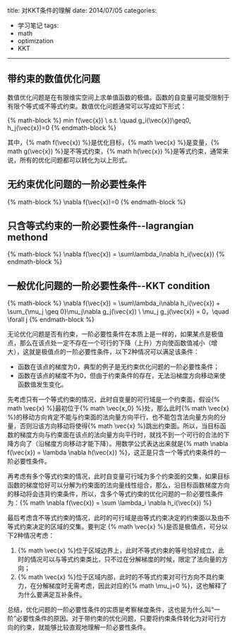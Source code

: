 title: 对KKT条件的理解
date: 2014/07/05
categories:
- 学习笔记
tags: 
- math
- optimization
- KKT
---

## 带约束的数值优化问题

数值优化问题是在有限维实空间上求单值函数的极值。函数的自变量可能受限制于有限个等式或不等式约束。数值优化问题通常可以写成如下形式：

{% math-block %}
min f(\vec{x}) \\
s.t. \quad g_i(\vec{x})\geq0, h_j(\vec{x})=0
{% endmath-block %}

其中，{% math f(\vec{x}) %}是优化目标，{% math \vec{x} %}是变量，{% math g(\vec{x}) %}是不等式约束，{% math h(\vec{x}) %}是等式约束，通常来说，所有的优化问题都可以转化为以上形式。

## 无约束优化问题的一阶必要性条件

{% math-block %}
\nabla f(\vec{x})=0
{% endmath-block %}


## 只含等式约束的一阶必要性条件--lagrangian methond

{% math-block %}
\nabla f(\vec{x}) = \sum\lambda_i\nabla h_i(\vec{x})
{% endmath-block %}

## 一般优化问题的一阶必要性条件--KKT condition

{% math-block %}
\nabla f(\vec{x}) = \sum\lambda_i\nabla h_i(\vec{x}) + \sum_{\mu_j \geq 0}\mu_j\nabla g_j(\vec{x}) \\
\mu_j g_j(\vec{x}) = 0，\quad \forall j
{% endmath-block %}


无论优化问题是否有约束，一阶必要性条件在本质上是一样的，如果某点是极值点，那么在该点处一定不存在一个可行的下降（上升）方向使函数值减小（增大），这就是极值点的一阶必要性条件，以下2种情况可以满足该条件：

* 函数在该点的梯度为0，典型的例子是无约束优化问题的一阶必要性条件；
* 函数在该点的梯度不为0，但由于约束条件的存在，无法沿梯度方向移动来使函数值发生变化。

先考虑只有一个等式约束的情况，此时自变量的可行域是一个约束面，假设{% math \vec{x} %}最初位于{% math \vec{x_0} %}处，那么此时{% math \vec{x} %}的移动方向肯定不能与约束面的法向量方向平行，也不能包含法向量方向的分量，否则沿该方向移动将使得{% math \vec{x} %}跳出约束面。所以，当目标函数的梯度方向与约束面在该点的法向量方向平行时，就找不到一个可行的合法的下降方向了（沿梯度方向移动才能下降）。用数学公式表达出来就是{% math \nabla f(\vec{x}) = \lambda \nabla h(\vec{x}) %}，这正是只含一个等式约束条件的一阶必要性条件。

再考虑有多个等式约束的情况，此时自变量可行域为多个约束面的交集，如果目标函数的梯度恰好可以分解为约束面的法向量线性组合，那么，沿目标函数梯度方向的移动将会违背约束条件，所以，含多个等式约束的优化问题的一阶必要性条件为：{% math \nabla f(\vec{x}) = \sum \lambda_i \nabla h_i(\vec{x}) %}

最后考虑含不等式约束的情况，此时的可行域是由等式约束决定的约束面以及由不等式约束决定的区域的交集。要判定 {% math \vec{x} %}是否是极值点，可分以下2种情况考虑：

1. {% math \vec{x} %}位于区域边界上，此时不等式约束的等号恰好成立，此时的情况可以与等式约束类比，只不过在分解梯度的时候，限定了法向量的方向；
2. {% math \vec{x} %}位于区域内部，此时的不等式约束对可行方向不具约束力，在分解梯度时无需考虑，因此对应的{% math \mu_j=0 %}，这也解释了为什么要满足互补条件。

总结，优化问题的一阶必要性条件的实质是考察梯度条件，这也是为什么叫“一阶”必要性条件的原因。对于带约束的优化问题，只要将约束条件转化为对可行方向的约束，就能够比较直观地理解一阶必要性条件。


